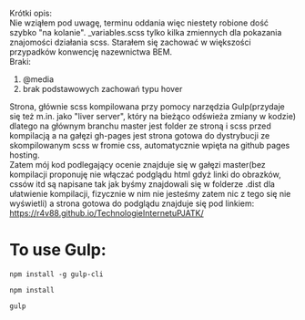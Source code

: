 Krótki opis: \
Nie wziąłem pod uwagę, terminu oddania więc niestety robione dość szybko "na kolanie". _variables.scss tylko kilka zmiennych dla pokazania znajomości działania scss. Starałem się zachować w większości przypadków konwencję nazewnictwa BEM.\
Braki:
1. @media
2. brak podstawowych zachowań typu hover

Strona, głównie scss kompilowana przy pomocy narzędzia Gulp(przydaje się też m.in. jako "liver server", który na bieżąco odświeża zmiany w kodzie) dlatego na głównym branchu master jest folder ze stroną i scss przed kompilacją a na gałęzi gh-pages jest strona gotowa do dystrybucji ze skompilowanym scss w fromie css, automatycznie wpięta na github pages hosting.\
Zatem mój kod podlegający ocenie znajduje się w gałęzi master(bez kompilacji proponuję nie włączać podglądu html gdyż linki do obrazków, cssów itd są napisane tak jak byśmy znajdowali się w folderze .dist dla ułatwienie kompilacji, fizycznie w nim nie jesteśmy zatem nic z tego się nie wyświetli) a strona gotowa do podglądu znajduje się pod linkiem: https://r4v88.github.io/TechnologieInternetuPJATK/


# To use Gulp:

`npm install -g gulp-cli`

`npm install`

`gulp`

